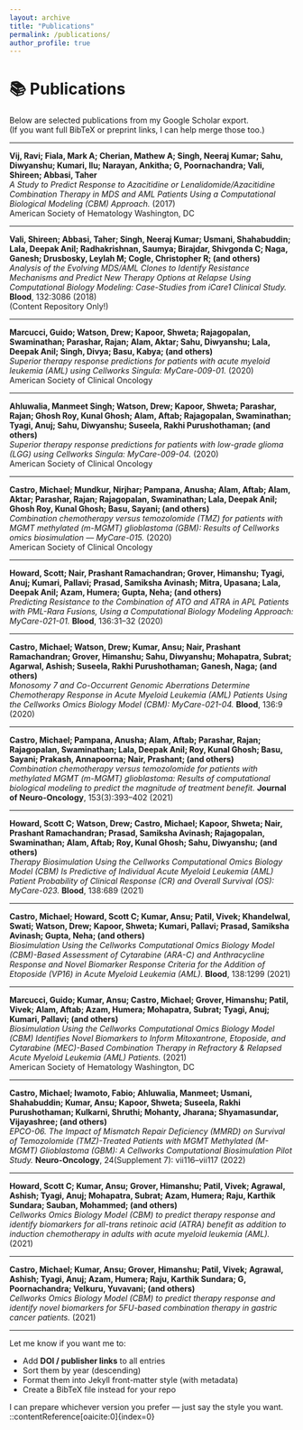 ```yaml
---
layout: archive
title: "Publications"
permalink: /publications/
author_profile: true
---
```


# 📚 Publications

Below are selected publications from my Google Scholar export.  
(If you want full BibTeX or preprint links, I can help merge those too.)

---

**Vij, Ravi; Fiala, Mark A; Cherian, Mathew A; Singh, Neeraj Kumar; Sahu, Diwyanshu; Kumari, Ilu; Narayan, Ankitha; G, Poornachandra; Vali, Shireen; Abbasi, Taher**  
*A Study to Predict Response to Azacitidine or Lenalidomide/Azacitidine Combination Therapy in MDS and AML Patients Using a Computational Biological Modeling (CBM) Approach.* (2017)  
American Society of Hematology Washington, DC

---

**Vali, Shireen; Abbasi, Taher; Singh, Neeraj Kumar; Usmani, Shahabuddin; Lala, Deepak Anil; Radhakrishnan, Saumya; Birajdar, Shivgonda C; Naga, Ganesh; Drusbosky, Leylah M; Cogle, Christopher R; (and others)**  
*Analysis of the Evolving MDS/AML Clones to Identify Resistance Mechanisms and Predict New Therapy Options at Relapse Using Computational Biology Modeling: Case-Studies from iCare1 Clinical Study.* **Blood**, 132:3086 (2018)  
(Content Repository Only!)

---

**Marcucci, Guido; Watson, Drew; Kapoor, Shweta; Rajagopalan, Swaminathan; Parashar, Rajan; Alam, Aktar; Sahu, Diwyanshu; Lala, Deepak Anil; Singh, Divya; Basu, Kabya; (and others)**  
*Superior therapy response predictions for patients with acute myeloid leukemia (AML) using Cellworks Singula: MyCare-009-01.* (2020)  
American Society of Clinical Oncology

---

**Ahluwalia, Manmeet Singh; Watson, Drew; Kapoor, Shweta; Parashar, Rajan; Ghosh Roy, Kunal Ghosh; Alam, Aftab; Rajagopalan, Swaminathan; Tyagi, Anuj; Sahu, Diwyanshu; Suseela, Rakhi Purushothaman; (and others)**  
*Superior therapy response predictions for patients with low-grade glioma (LGG) using Cellworks Singula: MyCare-009-04.* (2020)  
American Society of Clinical Oncology

---

**Castro, Michael; Mundkur, Nirjhar; Pampana, Anusha; Alam, Aftab; Alam, Aktar; Parashar, Rajan; Rajagopalan, Swaminathan; Lala, Deepak Anil; Ghosh Roy, Kunal Ghosh; Basu, Sayani; (and others)**  
*Combination chemotherapy versus temozolomide (TMZ) for patients with MGMT methylated (m-MGMT) glioblastoma (GBM): Results of Cellworks omics biosimulation — MyCare-015.* (2020)  
American Society of Clinical Oncology

---

**Howard, Scott; Nair, Prashant Ramachandran; Grover, Himanshu; Tyagi, Anuj; Kumari, Pallavi; Prasad, Samiksha Avinash; Mitra, Upasana; Lala, Deepak Anil; Azam, Humera; Gupta, Neha; (and others)**  
*Predicting Resistance to the Combination of ATO and ATRA in APL Patients with PML-Rara Fusions, Using a Computational Biology Modeling Approach: MyCare-021-01.* **Blood**, 136:31–32 (2020)

---

**Castro, Michael; Watson, Drew; Kumar, Ansu; Nair, Prashant Ramachandran; Grover, Himanshu; Sahu, Diwyanshu; Mohapatra, Subrat; Agarwal, Ashish; Suseela, Rakhi Purushothaman; Ganesh, Naga; (and others)**  
*Monosomy 7 and Co-Occurrent Genomic Aberrations Determine Chemotherapy Response in Acute Myeloid Leukemia (AML) Patients Using the Cellworks Omics Biology Model (CBM): MyCare-021-04.* **Blood**, 136:9 (2020)

---

**Castro, Michael; Pampana, Anusha; Alam, Aftab; Parashar, Rajan; Rajagopalan, Swaminathan; Lala, Deepak Anil; Roy, Kunal Ghosh; Basu, Sayani; Prakash, Annapoorna; Nair, Prashant; (and others)**  
*Combination chemotherapy versus temozolomide for patients with methylated MGMT (m-MGMT) glioblastoma: Results of computational biological modeling to predict the magnitude of treatment benefit.* **Journal of Neuro-Oncology**, 153(3):393–402 (2021)

---

**Howard, Scott C; Watson, Drew; Castro, Michael; Kapoor, Shweta; Nair, Prashant Ramachandran; Prasad, Samiksha Avinash; Rajagopalan, Swaminathan; Alam, Aftab; Roy, Kunal Ghosh; Sahu, Diwyanshu; (and others)**  
*Therapy Biosimulation Using the Cellworks Computational Omics Biology Model (CBM) Is Predictive of Individual Acute Myeloid Leukemia (AML) Patient Probability of Clinical Response (CR) and Overall Survival (OS): MyCare-023.* **Blood**, 138:689 (2021)

---

**Castro, Michael; Howard, Scott C; Kumar, Ansu; Patil, Vivek; Khandelwal, Swati; Watson, Drew; Kapoor, Shweta; Kumari, Pallavi; Prasad, Samiksha Avinash; Gupta, Neha; (and others)**  
*Biosimulation Using the Cellworks Computational Omics Biology Model (CBM)-Based Assessment of Cytarabine (ARA-C) and Anthracycline Response and Novel Biomarker Response Criteria for the Addition of Etoposide (VP16) in Acute Myeloid Leukemia (AML).* **Blood**, 138:1299 (2021)

---

**Marcucci, Guido; Kumar, Ansu; Castro, Michael; Grover, Himanshu; Patil, Vivek; Alam, Aftab; Azam, Humera; Mohapatra, Subrat; Tyagi, Anuj; Kumari, Pallavi; (and others)**  
*Biosimulation Using the Cellworks Computational Omics Biology Model (CBM) Identifies Novel Biomarkers to Inform Mitoxantrone, Etoposide, and Cytarabine (MEC)-Based Combination Therapy in Refractory & Relapsed Acute Myeloid Leukemia (AML) Patients.* (2021)  
American Society of Hematology Washington, DC

---

**Castro, Michael; Iwamoto, Fabio; Ahluwalia, Manmeet; Usmani, Shahabuddin; Kumar, Ansu; Kapoor, Shweta; Suseela, Rakhi Purushothaman; Kulkarni, Shruthi; Mohanty, Jharana; Shyamasundar, Vijayashree; (and others)**  
*EPCO-06. The Impact of Mismatch Repair Deficiency (MMRD) on Survival of Temozolomide (TMZ)-Treated Patients with MGMT Methylated (M-MGMT) Glioblastoma (GBM): A Cellworks Computational Biosimulation Pilot Study.* **Neuro-Oncology**, 24(Supplement 7): vii116–vii117 (2022)

---

**Howard, Scott C; Kumar, Ansu; Grover, Himanshu; Patil, Vivek; Agrawal, Ashish; Tyagi, Anuj; Mohapatra, Subrat; Azam, Humera; Raju, Karthik Sundara; Sauban, Mohammed; (and others)**  
*Cellworks Omics Biology Model (CBM) to predict therapy response and identify biomarkers for all-trans retinoic acid (ATRA) benefit as addition to induction chemotherapy in adults with acute myeloid leukemia (AML).* (2021)

---

**Castro, Michael; Kumar, Ansu; Grover, Himanshu; Patil, Vivek; Agrawal, Ashish; Tyagi, Anuj; Azam, Humera; Raju, Karthik Sundara; G, Poornachandra; Velkuru, Yuvavani; (and others)**  
*Cellworks Omics Biology Model (CBM) to predict therapy response and identify novel biomarkers for 5FU-based combination therapy in gastric cancer patients.* (2021)

---

Let me know if you want me to:

- Add **DOI / publisher links** to all entries  
- Sort them by year (descending)  
- Format them into Jekyll front-matter style (with metadata)  
- Create a BibTeX file instead for your repo  

I can prepare whichever version you prefer — just say the style you want.
::contentReference[oaicite:0]{index=0}

